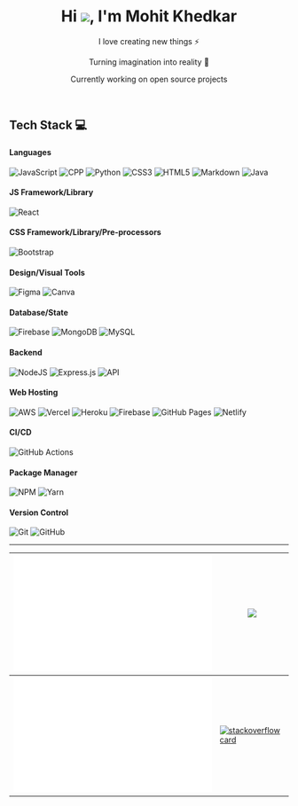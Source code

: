 <h1 align="center"> Hi <img src="https://raw.githubusercontent.com/MartinHeinz/MartinHeinz/master/wave.gif" width="30">, I'm Mohit Khedkar </br> 
</h1>
<p align="center">I love creating new things ⚡</p>
<p align="center">Turning imagination into reality 🚀</p>
<p align="center">Currently working on open source projects</p>
<p align="center">
 <a href="https://mohitkhedkar.github.io/portfolio/" target="_blank"><img alt="" src="https://img.shields.io/badge/Portfolio-000?logo=vercel&logoColor=yellow&style=for-the-badge" style="vertical-align:center" /></a>
 <a href="" target="_blank"><img alt="" src="https://img.shields.io/badge/Resume-000?logo=vercel&logoColor=green&style=for-the-badge" style="vertical-align:center" /></a>
<a href="https://twitter.com/mohitkhedkar21" target="_blank"><img alt="" src="https://img.shields.io/badge/Twitter-000?logo=Twitter&logoColor=1DA1F2&style=for-the-badge" style="vertical-align:center" /></a>
<a href="https://www.linkedin.com/in/mohitkhedkar/" target="_blank"><img alt="" src="https://img.shields.io/badge/LinkedIn-000?logo=linkedin&logoColor=0A66C2&style=for-the-badge" style="vertical-align:center" /></a>
<a href="https://instagram.com/mohitk_codes/" target="_blank"><img alt="" src="https://img.shields.io/badge/Instagram-000?logo=instagram&logoColor=&style=for-the-badge" style="vertical-align:center" /></a>
<a href="mailto:mohitkhedkar521@gmail.com" target="_blank"><img alt="" src="https://img.shields.io/badge/Gmail-000?logo=gmail&logoColor=&style=for-the-badge" style="vertical-align:center" /></a>
</p>

## Tech Stack 💻

#### Languages

![JavaScript](https://img.shields.io/badge/-JavaScript-000?style=for-the-badge&logo=javascript)
![CPP](https://img.shields.io/badge/c++-000?style=for-the-badge&logo=cplusplus&logoColor=white)
![Python](https://img.shields.io/badge/python-000?style=for-the-badge&logo=python&logoColor=3670A0)
![CSS3](https://img.shields.io/badge/-CSS3-000?style=for-the-badge&logo=css3)
![HTML5](https://img.shields.io/badge/-HTML5-000?style=for-the-badge&logo=html5)
![Markdown](https://img.shields.io/badge/-Markdown-000?style=for-the-badge&logo=markdown)
![Java](https://img.shields.io/badge/-Java-000?style=for-the-badge&logo=java)

#### JS Framework/Library

![React](https://img.shields.io/badge/-ReactJS-000?style=for-the-badge&logo=react)

#### CSS Framework/Library/Pre-processors

![Bootstrap](https://img.shields.io/badge/-Bootstrap-000?style=for-the-badge&logo=bootstrap)

#### Design/Visual Tools

![Figma](https://img.shields.io/badge/-Figma-000?style=for-the-badge&logo=figma)
![Canva](https://img.shields.io/badge/-Canva-000?style=for-the-badge&logo=canva)

#### Database/State

![Firebase](https://img.shields.io/badge/-Firebase-000?style=for-the-badge&logo=firebase)
![MongoDB](https://img.shields.io/badge/-MongoDB-000?style=for-the-badge&logo=mongodb)
![MySQL](https://img.shields.io/badge/-MySQL-000?style=for-the-badge&logo=mysql)

#### Backend

![NodeJS](https://img.shields.io/badge/-NodeJS-000?style=for-the-badge&logo=node.js&logoColor=pink)
![Express.js](https://img.shields.io/badge/-ExpressJS-000?style=for-the-badge&logo=express)
![API](https://img.shields.io/badge/-API-000?style=for-the-badge&logo=fastapi)

#### Web Hosting

![AWS](https://img.shields.io/badge/-AWS-000?style=for-the-badge&logo=amazonaws)
![Vercel](https://img.shields.io/badge/-Vercel-000?style=for-the-badge&logo=vercel)
![Heroku](https://img.shields.io/badge/-Heroku-000?style=for-the-badge&logo=heroku)
![Firebase](https://img.shields.io/badge/-Firebase-000?style=for-the-badge&logo=firebase)
![GitHub Pages](https://img.shields.io/badge/-GitHub%20Pages-000?style=for-the-badge&logo=github)
![Netlify](https://img.shields.io/badge/-Netlify-000?style=for-the-badge&logo=netlify)

#### CI/CD

![GitHub Actions](https://img.shields.io/badge/-github%20actions-000?style=for-the-badge&logo=githubactions)

#### Package Manager

![NPM](https://img.shields.io/badge/-NPM-000?style=for-the-badge&logo=npm)
![Yarn](https://img.shields.io/badge/-yarn-000?style=for-the-badge&logo=yarn)

#### Version Control

![Git](https://img.shields.io/badge/-Git-000?style=for-the-badge&logo=git)
![GitHub](https://img.shields.io/badge/-GitHub-000?style=for-the-badge&logo=github)

---

| ![](https://raw.githubusercontent.com/mohitkhedkar/mohitkhedkar/main/generated/overview.svg#gh-dark-mode-only)  | <a href="http://www.github.com/mohitkhedkar"><img src="https://github-readme-streak-stats.herokuapp.com/?user=mohitkhedkar&stroke=050F2C&background=050F2C&ring=00AEFF&fire=00AEFF&currStreakNum=2DDE98&currStreakLabel=2DDE98&sideNums=2DDE98&sideLabels=ffffff&dates=ffffff&hide_border=true" /></a> |
| --------------------------------------------------------------------------------------------------------------- | ------------------------------------------------------------------------------------------------------------------------------------------------------------------------------------------------------------------------------------------------------------------------------------------------------ |
| ![](https://raw.githubusercontent.com/mohitkhedkar/mohitkhedkar/main/generated/languages.svg#gh-dark-mode-only) | [![stackoverflow card](https://readme-components.vercel.app/api?component=stackoverflow&stackoverflowid=14565813&fill=050F2C&textfill=ffffff&titlefill=00AEFF)](https://stackoverflow.com/users/14565813/mohit-khedkar)                                                                                |
